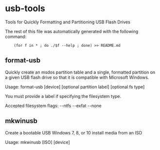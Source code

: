 usb-tools
=========
Tools for Quickly Formatting and Partitioning USB Flash Drives

The rest of this file was automatically generated with the following command:

        (for f in * ; do ./$f --help ; done) >> README.md


format-usb
----------
Quickly create an msdos partition table and a single, formatted partition
on a given USB flash drive so that it is compatible with Microsoft Windows.

Usage: 
        format-usb [device] [optional partition label] [optional fs type]

You must provide a label if specifying the filesystem type.

Accepted filesystem flags:
        --ntfs
        --exfat
        --none


mkwinusb
--------
Create a bootable USB Windows 7, 8, or 10 install media from an ISO

Usage:
        mkwinusb [ISO] [device] <optional FS label>

